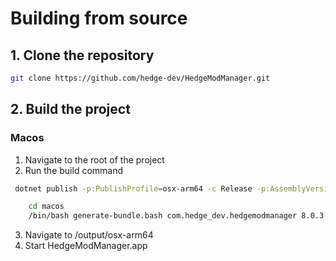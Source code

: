 # Building from source

## 1. Clone the repository
```zsh
git clone https://github.com/hedge-dev/HedgeModManager.git
```

## 2. Build the project

###  Macos

1. Navigate to the root of the project
2. Run the build command
```zsh
 dotnet publish -p:PublishProfile=osx-arm64 -c Release -p:AssemblyVersion=8.0.3 -p:FileVersion=8.0.3 -o ./output/osx-arm64 ./Source/HedgeModManager.UI/HedgeModManager.UI.csproj -p:UseAppHost=true
```
```zsh 
    cd macos
    /bin/bash generate-bundle.bash com.hedge_dev.hedgemodmanager 8.0.3
```
3. Navigate to /output/osx-arm64
4. Start HedgeModManager.app

